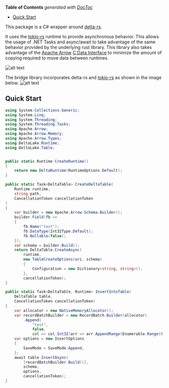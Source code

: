 <!-- START doctoc generated TOC please keep comment here to allow auto update -->
<!-- DON'T EDIT THIS SECTION, INSTEAD RE-RUN doctoc TO UPDATE -->
**Table of Contents**  *generated with [DocToc](https://github.com/thlorenz/doctoc)*

- [Quick Start](#quick-start)

<!-- END doctoc generated TOC please keep comment here to allow auto update -->

This package is a C# wrapper around [delta-rs](https://github.com/delta-io/delta-rs/tree/rust-v0.17.0).

It uses the [tokio-rs](https://tokio.rs/) runtime to provide asynchronous behavior. This allows the usage of .NET Tasks and async/await to take advantage of the same behavior provided by the underlying rust library.
This library also takes advantage of the [Apache Arrow](https://github.com/apache/arrow/blob/main/csharp/README.md) [C Data Interface](https://arrow.apache.org/docs/format/CDataInterface.html) to minimize the amount of copying required to move data between runtimes.

![alt text](/media/images/delta-dot-net-pkg.png "Using a Rust bridge library with .NET p/invoke")

The bridge library incorporates delta-rs and [tokio-rs](https://tokio.rs/) as shown in the image below.
![alt text](/media/images/bridge-library.png "Rust bridge library with tokio")

## Quick Start

```csharp
using System.Collections.Generic;
using System.Linq;
using System.Threading;
using System.Threading.Tasks;
using Apache.Arrow;
using Apache.Arrow.Memory;
using Apache.Arrow.Types;
using DeltaLake.Runtime;
using DeltaLake.Table;


public static Runtime CreateRuntime()
{
    return new DeltaRuntime(RuntimeOptions.Default);
}

public static Task<DeltaTable> CreateDeltaTable(
    Runtime runtime,
    string path,
    CancellationToken cancellationToken
)
{
    var builder = new Apache.Arrow.Schema.Builder();
    builder.Field(fb =>
    {
        fb.Name("test");
        fb.DataType(Int32Type.Default);
        fb.Nullable(false);
    });
    var schema = builder.Build();
    return DeltaTable.CreateAsync(
        runtime,
        new TableCreateOptions(uri, schema)
        {
            Configuration = new Dictionary<string, string>(),
        },
        cancellationToken);
}

public static Task<DeltaTable, Runtime> InsertIntoTable(
    DeltaTable table,
    CancellationToken cancellationToken)
{
    var allocator = new NativeMemoryAllocator();
    var recordBatchBuilder = new RecordBatch.Builder(allocator)
        .Append(
            "test",
            false,
            col => col.Int32(arr => arr.AppendRange(Enumerable.Range(0, length))));
    var options = new InsertOptions
    {
        SaveMode = SaveMode.Append,
    };
    await table.InsertAsync(
        [recordBatchBuilder.Build()],
        schema,
        options,
        cancellationToken);
}
```
